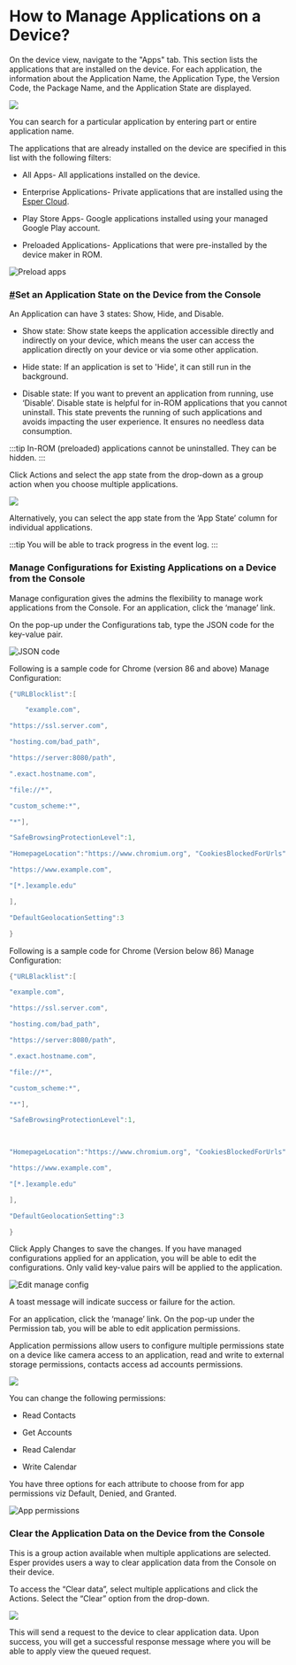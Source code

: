 # How to Manage Applications on a Device?

On the device view, navigate to the "Apps" tab. This section lists the applications that are installed on the device. For each application, the information about the Application Name, the Application Type, the Version Code, the Package Name, and the Application State are displayed.

![](./images/manageApps/1-manage.png)

You can search for a particular application by entering part or entire application name.

The applications that are already installed on the device are specified in this list with the following filters:

-   All Apps- All applications installed on the device.
    
-   Enterprise Applications- Private applications that are installed using the [Esper Cloud](https://console-docs.esper.io/apps/upload-apps.html).
    
-   Play Store Apps- Google applications installed using your managed Google Play account.
    
-   Preloaded Applications- Applications that were pre-installed by the device maker in ROM.
    

![Preload apps](./images/manageApps/2-options.png)

### [#](https://console-docs.esper.io/devices-groups/apps-device.html#set-an-application-state-on-the-device-from-the-console)Set an Application State on the Device from the Console

An Application can have 3 states: Show, Hide, and Disable.

-   Show state: Show state keeps the application accessible directly and indirectly on your device, which means the user can access the application directly on your device or via some other application.
    
-   Hide state: If an application is set to 'Hide', it can still run in the background.
    
-   Disable state: If you want to prevent an application from running, use ‘Disable’. Disable state is helpful for in-ROM applications that you cannot uninstall. This state prevents the running of such applications and avoids impacting the user experience. It ensures no needless data consumption.
    

:::tip
In-ROM (preloaded) applications cannot be uninstalled. They can be hidden.
:::

Click Actions and select the app state from the drop-down as a group action when you choose multiple applications.

![](./images/manageApps/3-state.png)

Alternatively, you can select the app state from the ‘App State’ column for individual applications.


:::tip
You will be able to track progress in the event log.
:::


### Manage Configurations for Existing Applications on a Device from the Console

Manage configuration gives the admins the flexibility to manage work applications from the Console. For an application, click the ‘manage’ link.

On the pop-up under the Configurations tab, type the JSON code for the key-value pair.

![JSON code](./images/manageApps/4-manage.png)

Following is a sample code for Chrome (version 86 and above) Manage Configuration:

```java
{"URLBlocklist":[

    "example.com",

"https://ssl.server.com",

"hosting.com/bad_path",

"https://server:8080/path",

".exact.hostname.com",

"file://*",

"custom_scheme:*",

"*"],

"SafeBrowsingProtectionLevel":1,

"HomepageLocation":"https://www.chromium.org", "CookiesBlockedForUrls":[

"https://www.example.com",

"[*.]example.edu"

],

"DefaultGeolocationSetting":3

}
```

Following is a sample code for Chrome (Version below 86) Manage Configuration:

```java
{"URLBlacklist":[

"example.com",

"https://ssl.server.com",

"hosting.com/bad_path",

"https://server:8080/path",

".exact.hostname.com",

"file://*",

"custom_scheme:*",

"*"],

"SafeBrowsingProtectionLevel":1,

  

"HomepageLocation":"https://www.chromium.org", "CookiesBlockedForUrls":[

"https://www.example.com",

"[*.]example.edu"

],

"DefaultGeolocationSetting":3

}
```
Click Apply Changes to save the changes. If you have managed configurations applied for an application, you will be able to edit the configurations. Only valid key-value pairs will be applied to the application.

![Edit manage config](./images/manageApps/5-edit.png)

A toast message will indicate success or failure for the action.

For an application, click the ‘manage’ link. On the pop-up under the Permission tab, you will be able to edit application permissions.

Application permissions allow users to configure multiple permissions state on a device like camera access to an application, read and write to external storage permissions, contacts access ad accounts permissions.

![](./images/manageApps/6-permissions.png)

You can change the following permissions:

-   Read Contacts
    
-   Get Accounts
    
-   Read Calendar
    
-   Write Calendar
    

You have three options for each attribute to choose from for app permissions viz Default, Denied, and Granted.

![App permissions](./images/manageApps/7-access.png)

### Clear the Application Data on the Device from the Console

This is a group action available when multiple applications are selected. Esper provides users a way to clear application data from the Console on their device.

To access the “Clear data”, select multiple applications and click the Actions. Select the “Clear” option from the drop-down.

![](./images/manageApps/8-clear.png)

This will send a request to the device to clear application data. Upon success, you will get a successful response message where you will be able to apply view the queued request.
